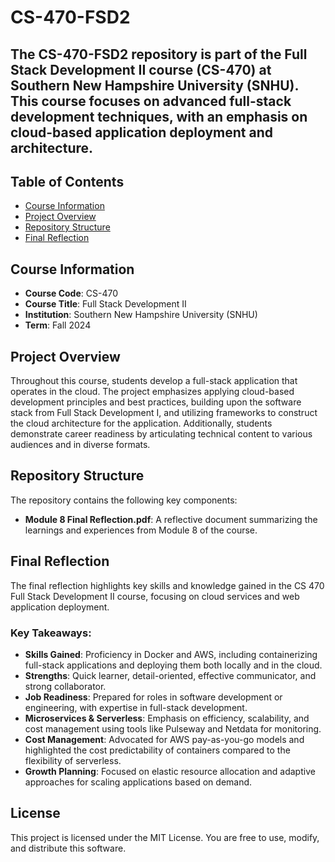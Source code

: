 # CS-470-FSD2
The CS-470-FSD2 repository is part of the Full Stack Development II course (CS-470) at Southern New Hampshire University (SNHU). This course focuses on advanced full-stack development techniques, with an emphasis on cloud-based application deployment and architecture.
---
## Table of Contents
- [Course Information](#course-information)
- [Project Overview](#project-overview)
- [Repository Structure](#repository-structure)
- [Final Reflection](#final-reflection)

## Course Information
- **Course Code**: CS-470
- **Course Title**: Full Stack Development II
- **Institution**: Southern New Hampshire University (SNHU)
- **Term**: Fall 2024

## Project Overview
Throughout this course, students develop a full-stack application that operates in the cloud. The project emphasizes applying cloud-based development principles and best practices, building upon the software stack from Full Stack Development I, and utilizing frameworks to construct the cloud architecture for the application. Additionally, students demonstrate career readiness by articulating technical content to various audiences and in diverse formats.

## Repository Structure
The repository contains the following key components:
- **Module 8 Final Reflection.pdf**: A reflective document summarizing the learnings and experiences from Module 8 of the course.

## Final Reflection
The final reflection highlights key skills and knowledge gained in the CS 470 Full Stack Development II course, focusing on cloud services and web application deployment.

### Key Takeaways:
* **Skills Gained**: Proficiency in Docker and AWS, including containerizing full-stack applications and deploying them both locally and in the cloud.
* **Strengths**: Quick learner, detail-oriented, effective communicator, and strong collaborator.
* **Job Readiness**: Prepared for roles in software development or engineering, with expertise in full-stack development.
* **Microservices & Serverless**: Emphasis on efficiency, scalability, and cost management using tools like Pulseway and Netdata for monitoring.
* **Cost Management**: Advocated for AWS pay-as-you-go models and highlighted the cost predictability of containers compared to the flexibility of serverless.
* **Growth Planning**: Focused on elastic resource allocation and adaptive approaches for scaling applications based on demand.

## License
This project is licensed under the MIT License. You are free to use, modify, and distribute this software.
